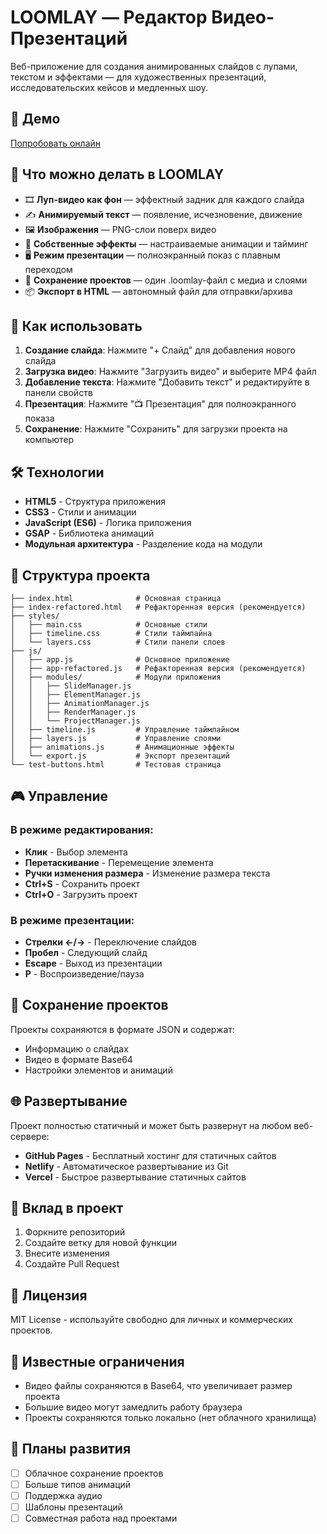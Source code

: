 # LOOMLAY — Редактор Видео-Презентаций

Веб-приложение для создания анимированных слайдов с лупами, текстом и эффектами — для художественных презентаций, исследовательских кейсов и медленных шоу.


## 🚀 Демо

[Попробовать онлайн](https://olyyarm.github.io/loomlay-app/)

## 🧩 Что можно делать в LOOMLAY

- 🎞 **Луп-видео как фон** — эффектный задник для каждого слайда
- ✍️ **Анимируемый текст** — появление, исчезновение, движение
- 🖼 **Изображения** — PNG-слои поверх видео
- 🧪 **Собственные эффекты** — настраиваемые анимации и тайминг
- 🖥 **Режим презентации** — полноэкранный показ с плавным переходом
- 💾 **Сохранение проектов** — один .loomlay-файл с медиа и слоями
- 📦 **Экспорт в HTML** — автономный файл для отправки/архива


## 🎯 Как использовать

1. **Создание слайда**: Нажмите "+ Слайд" для добавления нового слайда
2. **Загрузка видео**: Нажмите "Загрузить видео" и выберите MP4 файл
3. **Добавление текста**: Нажмите "Добавить текст" и редактируйте в панели свойств
4. **Презентация**: Нажмите "📺 Презентация" для полноэкранного показа
5. **Сохранение**: Нажмите "Сохранить" для загрузки проекта на компьютер

## 🛠️ Технологии

- **HTML5** - Структура приложения
- **CSS3** - Стили и анимации
- **JavaScript (ES6)** - Логика приложения
- **GSAP** - Библиотека анимаций
- **Модульная архитектура** - Разделение кода на модули

## 📁 Структура проекта

```
├── index.html              # Основная страница
├── index-refactored.html   # Рефакторенная версия (рекомендуется)
├── styles/
│   ├── main.css            # Основные стили
│   ├── timeline.css        # Стили таймлайна
│   └── layers.css          # Стили панели слоев
├── js/
│   ├── app.js              # Основное приложение
│   ├── app-refactored.js   # Рефакторенная версия (рекомендуется)
│   ├── modules/            # Модули приложения
│   │   ├── SlideManager.js
│   │   ├── ElementManager.js
│   │   ├── AnimationManager.js
│   │   ├── RenderManager.js
│   │   └── ProjectManager.js
│   ├── timeline.js         # Управление таймлайном
│   ├── layers.js           # Управление слоями
│   ├── animations.js       # Анимационные эффекты
│   └── export.js           # Экспорт презентаций
└── test-buttons.html       # Тестовая страница
```

## 🎮 Управление

### В режиме редактирования:
- **Клик** - Выбор элемента
- **Перетаскивание** - Перемещение элемента
- **Ручки изменения размера** - Изменение размера текста
- **Ctrl+S** - Сохранить проект
- **Ctrl+O** - Загрузить проект

### В режиме презентации:
- **Стрелки ←/→** - Переключение слайдов
- **Пробел** - Следующий слайд
- **Escape** - Выход из презентации
- **P** - Воспроизведение/пауза

## 💾 Сохранение проектов

Проекты сохраняются в формате JSON и содержат:
- Информацию о слайдах
- Видео в формате Base64
- Настройки элементов и анимаций

## 🌐 Развертывание

Проект полностью статичный и может быть развернут на любом веб-сервере:

- **GitHub Pages** - Бесплатный хостинг для статичных сайтов
- **Netlify** - Автоматическое развертывание из Git
- **Vercel** - Быстрое развертывание статичных сайтов

## 🤝 Вклад в проект

1. Форкните репозиторий
2. Создайте ветку для новой функции
3. Внесите изменения
4. Создайте Pull Request

## 📄 Лицензия

MIT License - используйте свободно для личных и коммерческих проектов.

## 🐛 Известные ограничения

- Видео файлы сохраняются в Base64, что увеличивает размер проекта
- Большие видео могут замедлить работу браузера
- Проекты сохраняются только локально (нет облачного хранилища)

## 🔮 Планы развития

- [ ] Облачное сохранение проектов
- [ ] Больше типов анимаций
- [ ] Поддержка аудио
- [ ] Шаблоны презентаций
- [ ] Совместная работа над проектами